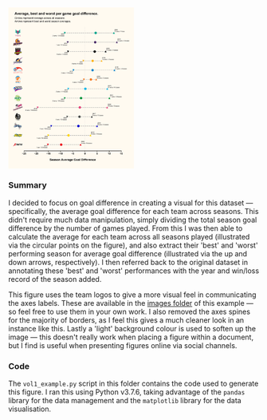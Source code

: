 <img align="center" src="vol1_example.png" width="50%">

### Summary

I decided to focus on goal difference in creating a visual for this dataset — specifically, the average goal difference for each team across seasons. This didn't require much data manipulation, simply dividing the total season goal difference by the number of games played. From this I was then able to calculate the average for each team across all seasons played (illustrated via the circular points on the figure), and also extract their 'best' and 'worst' performing season for average goal difference (illustrated via the up and down arrows, respectively). I then referred back to the original dataset in annotating these 'best' and 'worst' performances with the year and win/loss record of the season added.

This figure uses the team logos to give a more visual feel in communicating the axes labels. These are available in the [images folder](images) of this example — so feel free to use them in your own work. I also removed the axes spines for the majority of borders, as I feel this gives a much cleaner look in an instance like this. Lastly a 'light' background colour is used to soften up the image — this doesn't really work when placing a figure within a document, but I find is useful when presenting figures online via social channels.

### Code

The `vol1_example.py` script in this folder contains the code used to generate this figure. I ran this using Python v3.7.6, taking advantage of the `pandas` library for the data management and the `matplotlib` library for the data visualisation. 